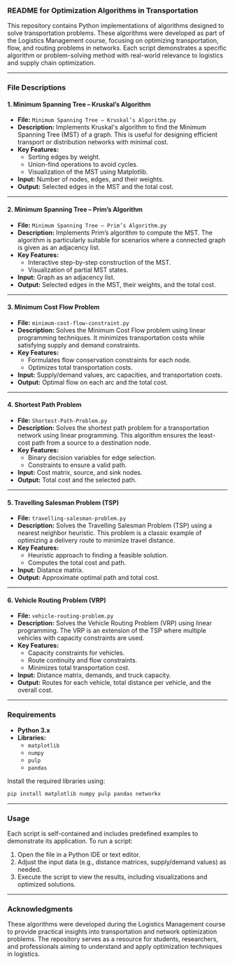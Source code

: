 ### README for Optimization Algorithms in Transportation

This repository contains Python implementations of algorithms designed to solve transportation problems. These algorithms were developed as part of the Logistics Management course, focusing on optimizing transportation, flow, and routing problems in networks. Each script demonstrates a specific algorithm or problem-solving method with real-world relevance to logistics and supply chain optimization.

---

### File Descriptions

#### 1. **Minimum Spanning Tree – Kruskal’s Algorithm**
   - **File:** `Minimum Spanning Tree – Kruskal’s Algorithm.py`
   - **Description:** Implements Kruskal's algorithm to find the Minimum Spanning Tree (MST) of a graph. This is useful for designing efficient transport or distribution networks with minimal cost.
   - **Key Features:**
     - Sorting edges by weight.
     - Union-find operations to avoid cycles.
     - Visualization of the MST using Matplotlib.
   - **Input:** Number of nodes, edges, and their weights.
   - **Output:** Selected edges in the MST and the total cost.

---

#### 2. **Minimum Spanning Tree – Prim’s Algorithm**
   - **File:** `Minimum Spanning Tree – Prim’s Algorithm.py`
   - **Description:** Implements Prim’s algorithm to compute the MST. The algorithm is particularly suitable for scenarios where a connected graph is given as an adjacency list.
   - **Key Features:**
     - Interactive step-by-step construction of the MST.
     - Visualization of partial MST states.
   - **Input:** Graph as an adjacency list.
   - **Output:** Selected edges in the MST, their weights, and the total cost.

---

#### 3. **Minimum Cost Flow Problem**
   - **File:** `minimum-cost-flow-constraint.py`
   - **Description:** Solves the Minimum Cost Flow problem using linear programming techniques. It minimizes transportation costs while satisfying supply and demand constraints.
   - **Key Features:**
     - Formulates flow conservation constraints for each node.
     - Optimizes total transportation costs.
   - **Input:** Supply/demand values, arc capacities, and transportation costs.
   - **Output:** Optimal flow on each arc and the total cost.

---

#### 4. **Shortest Path Problem**
   - **File:** `Shortest-Path-Problem.py`
   - **Description:** Solves the shortest path problem for a transportation network using linear programming. This algorithm ensures the least-cost path from a source to a destination node.
   - **Key Features:**
     - Binary decision variables for edge selection.
     - Constraints to ensure a valid path.
   - **Input:** Cost matrix, source, and sink nodes.
   - **Output:** Total cost and the selected path.

---

#### 5. **Travelling Salesman Problem (TSP)**
   - **File:** `travelling-salesman-problem.py`
   - **Description:** Solves the Travelling Salesman Problem (TSP) using a nearest neighbor heuristic. This problem is a classic example of optimizing a delivery route to minimize travel distance.
   - **Key Features:**
     - Heuristic approach to finding a feasible solution.
     - Computes the total cost and path.
   - **Input:** Distance matrix.
   - **Output:** Approximate optimal path and total cost.

---

#### 6. **Vehicle Routing Problem (VRP)**
   - **File:** `vehicle-routing-problem.py`
   - **Description:** Solves the Vehicle Routing Problem (VRP) using linear programming. The VRP is an extension of the TSP where multiple vehicles with capacity constraints are used.
   - **Key Features:**
     - Capacity constraints for vehicles.
     - Route continuity and flow constraints.
     - Minimizes total transportation cost.
   - **Input:** Distance matrix, demands, and truck capacity.
   - **Output:** Routes for each vehicle, total distance per vehicle, and the overall cost.

---

### Requirements

- **Python 3.x**
- **Libraries:**
  - `matplotlib`
  - `numpy`
  - `pulp`
  - `pandas`

Install the required libraries using:
```bash
pip install matplotlib numpy pulp pandas networkx
```

---

### Usage

Each script is self-contained and includes predefined examples to demonstrate its application. To run a script:
1. Open the file in a Python IDE or text editor.
2. Adjust the input data (e.g., distance matrices, supply/demand values) as needed.
3. Execute the script to view the results, including visualizations and optimized solutions.

---

### Acknowledgments

These algorithms were developed during the Logistics Management course to provide practical insights into transportation and network optimization problems. The repository serves as a resource for students, researchers, and professionals aiming to understand and apply optimization techniques in logistics.

